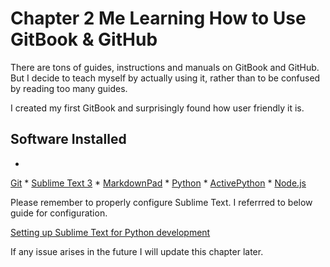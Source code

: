 # Chapter 2 Me Learning How to Use GitBook & GitHub

There are tons of guides, instructions and manuals on GitBook and GitHub. But I decide to teach myself by actually using it, rather than to be confused by reading too many guides. 

I created my first GitBook and surprisingly found how user friendly it is. 


## Software Installed
* 
[Git](https://git-scm.com/downloads)
* 
[Sublime Text 3](http://www.sublimetext.com/3)
* 
[MarkdownPad](http://markdownpad.com/)
* 
[Python](https://www.python.org/downloads/)
* 
[ActivePython](http://www.activestate.com/activepython/downloads)
* 
[Node.js](https://nodejs.org/en/#download)

Please remember to properly configure Sublime Text. I referrred to below guide for configuration. 

[Setting up Sublime Text for Python development](https://dbader.org/blog/setting-up-sublime-text-for-python-development)


If any issue arises in the future I will update this chapter later. 